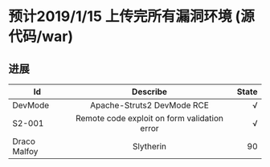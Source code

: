 # 预计2019/1/15 上传完所有漏洞环境 (源代码/war)

## 进展

Id | Describe | State 
-------| :-------------------: | --: 
DevMode|Apache-Struts2 DevMode RCE|√
S2-001|Remote code exploit on form validation error|√
Draco Malfoy | Slytherin | 90
